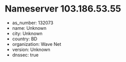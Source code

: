 # Nameserver 103.186.53.55

* as_number: 132073
* name: Unknown
* city: Unknown
* country: BD
* organization: Wave Net
* version: Unknown
* dnssec: true
